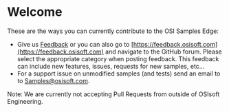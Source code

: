 # Welcome

These are the ways you can currently contribute to the OSI Samples Edge:

- Give us [Feedback](https://feedback.osisoft.com/forums/922279-osisoft-github) or you can also go to [https://feedback.osisoft.com](https://feedback.osisoft.com) and navigate to the GitHub forum. Please select the appropriate category when posting feedback. This feedback can include new features, issues, requests for new samples, etc...
- For a support issue on unmodified samples (and tests) send an email to to Samples@osisoft.com.

Note: We are currently not accepting Pull Requests from outside of OSIsoft Engineering.
